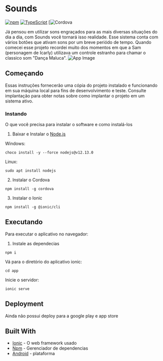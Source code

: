 # Sounds

[![npm](https://img.shields.io/npm/v/npm?style=plastic)](https://www.npmjs.com) 
[![TypeScript](https://img.shields.io/npm/types/typescript)](https://www.typescriptlang.org) 
[![Cordova](https://cordova.apache.org) 

Já pensou em utilizar sons engraçados para as mais diversas situações do dia a dia, com Sounds você tornará isso realidade. Esse sistema conta com vários botões que ativam sons por um breve periódo de tempo. Quando comecei esse projeto recordei muito dos momentos em que a Sam (personagem de Icarly) utilizava um controle estranho para chamar o classico som "Dança Maluca". 
![App Image](https://i.ibb.co/sqRW9qQ/sounds.png)
## Começando

Essas instruções fornecerão uma cópia do projeto instalado e funcionando em sua máquina local para fins de desenvolvimento e teste. Consulte implantação para obter notas sobre como implantar o projeto em um sistema ativo.

### Instando

O que você precisa para instalar o software e como instalá-los

1. Baixar e Instalar o [Node.js](https://nodejs.org/en/download/)

  Windows:
```
choco install -y --force nodejs@v12.13.0
```
Linux:
```
sudo apt install nodejs
```
2. Instalar o Cordova
```
npm install -g cordova
```
3. Instalar o Ionic
```
npm install -g @ionic/cli
```

## Executando
Para executar o aplicativo no navegador:
1. Instale as dependecias
```
npm i
```
Vá para o diretório do aplicativo ionic:
```
cd app
```
Inicie o servidor:
```
ionic serve
```

## Deployment

Ainda não possui deploy para a google play e app store

## Built With

* [Ionic](https://ionicframework.com) - O web framework usado
* [Npm](https://www.npmjs.com) - Gerenciador de dependencias
* [Android](https://www.android.com/intl/pt-BR_br/) - plataforma
